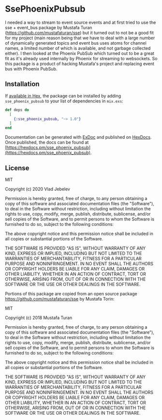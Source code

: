 # SsePhoenixPubsub

I needed a way to stream to event source events and at first tried to use the sse + event_bus package by Mustafa Turan (https://github.com/mustafaturan/sse) but it turned out to not be a good fit for my project (main reason being that we have to deal with a large number of dynamically generated topics and event bus uses atoms for channel names, a limited number of which is available, and not garbage collected either). I then looked at the Phoenix PubSub which turned out to be a great fit as it's already used internally by Phoenix for streaming to websockets. So this package is a product of hacking Mustafa's project and replacing event bus with Phoenix PubSub.

## Installation

If [available in Hex](https://hex.pm/docs/publish), the package can be installed
by adding `sse_phoenix_pubsub` to your list of dependencies in `mix.exs`:

```elixir
def deps do
  [
    {:sse_phoenix_pubsub, "~> 1.0"}
  ]
end
```

Documentation can be generated with [ExDoc](https://github.com/elixir-lang/ex_doc)
and published on [HexDocs](https://hexdocs.pm). Once published, the docs can
be found at [https://hexdocs.pm/sse_phoenix_pubsub](https://hexdocs.pm/sse_phoenix_pubsub).

## License

MIT

Copyright (c) 2020 Vlad Jebelev

Permission is hereby granted, free of charge, to any person obtaining a copy of this software and associated documentation files (the "Software"), to deal in the Software without restriction, including without limitation the rights to use, copy, modify, merge, publish, distribute, sublicense, and/or sell copies of the Software, and to permit persons to whom the Software is furnished to do so, subject to the following conditions:

The above copyright notice and this permission notice shall be included in all copies or substantial portions of the Software.

THE SOFTWARE IS PROVIDED "AS IS", WITHOUT WARRANTY OF ANY KIND, EXPRESS OR IMPLIED, INCLUDING BUT NOT LIMITED TO THE WARRANTIES OF MERCHANTABILITY, FITNESS FOR A PARTICULAR PURPOSE AND NONINFRINGEMENT. IN NO EVENT SHALL THE AUTHORS OR COPYRIGHT HOLDERS BE LIABLE FOR ANY CLAIM, DAMAGES OR OTHER LIABILITY, WHETHER IN AN ACTION OF CONTRACT, TORT OR OTHERWISE, ARISING FROM, OUT OF OR IN CONNECTION WITH THE SOFTWARE OR THE USE OR OTHER DEALINGS IN THE SOFTWARE.


Portions of this package are copied from an open source package https://github.com/mustafaturan/sse by Mustafa Torin:

MIT

Copyright (c) 2018 Mustafa Turan

Permission is hereby granted, free of charge, to any person obtaining a copy of this software and associated documentation files (the "Software"), to deal in the Software without restriction, including without limitation the rights to use, copy, modify, merge, publish, distribute, sublicense, and/or sell copies of the Software, and to permit persons to whom the Software is furnished to do so, subject to the following conditions:

The above copyright notice and this permission notice shall be included in all copies or substantial portions of the Software.

THE SOFTWARE IS PROVIDED "AS IS", WITHOUT WARRANTY OF ANY KIND, EXPRESS OR IMPLIED, INCLUDING BUT NOT LIMITED TO THE WARRANTIES OF MERCHANTABILITY, FITNESS FOR A PARTICULAR PURPOSE AND NONINFRINGEMENT. IN NO EVENT SHALL THE AUTHORS OR COPYRIGHT HOLDERS BE LIABLE FOR ANY CLAIM, DAMAGES OR OTHER LIABILITY, WHETHER IN AN ACTION OF CONTRACT, TORT OR OTHERWISE, ARISING FROM, OUT OF OR IN CONNECTION WITH THE SOFTWARE OR THE USE OR OTHER DEALINGS IN THE SOFTWARE.

